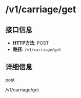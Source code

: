 # /v1/carriage/get

## 接口信息

- **HTTP方法**: POST
- **路径**: `/v1/carriage/get`

## 详细信息

post

/v1/carriage/get
